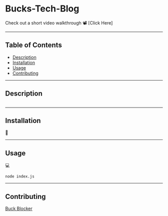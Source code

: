 # Bucks-Tech-Blog

Check out a short video walkthrough
📽️ [Click Here]

---

## Table of Contents

- [Description](#Description)
- [Installation](#installation)
- [Usage](#usage)
- [Contributing](#Contributing)

---

## Description

```

```

---

## Installation

💾

---

## Usage

💻

`node index.js`

---

## Contributing

[Buck Blocker](https://github.com/bucknorris336)

[def]: #license
